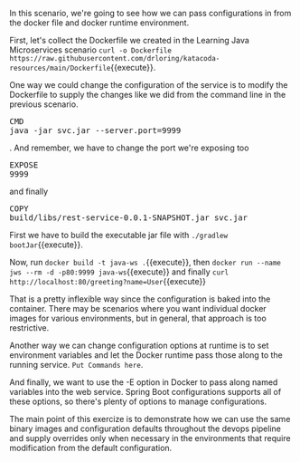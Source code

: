 In this scenario, we're going to see how we can pass configurations in from the docker file and docker runtime environment.

First, let's collect the Dockerfile we created in the Learning Java Microservices scenario `curl -o Dockerfile https://raw.githubusercontent.com/drloring/katacoda-resources/main/Dockerfile`{{execute}}.

One way we could change the configuration of the service is to modify the Dockerfile to supply the changes like we did from the command line in the previous scenario.  <pre class="file" data-filename="gs-rest-service/complete/Dockerfile" data-target="insert" data-marker="CMD java -jar svc.jar">CMD java -jar svc.jar --server.port=9999</pre>.  And remember, we have to change the port we're exposing too <pre class="file" data-filename="gs-rest-service/complete/Dockerfile" data-target="insert" data-marker="EXPOSE 8080">EXPOSE 9999</pre> and finally <pre class="file" data-filename="gs-rest-service/complete/Dockerfile" data-target="insert" data-marker="COPY blad">COPY build/libs/rest-service-0.0.1-SNAPSHOT.jar svc.jar</pre>

First we have to build the executable jar file with `./gradlew bootJar`{{execute}}.

Now, run `docker build -t java-ws .`{{execute}}, then `docker run --name jws --rm -d -p80:9999 java-ws`{{execute}} and finally `curl http://localhost:80/greeting?name=User`{{execute}}

That is a pretty inflexible way since the configuration is baked into the container.  There may be scenarios where you want individual docker images for various environments, but in general, that approach is too restrictive.

Another way we can change configuration options at runtime is to set environment variables and let the Docker runtime pass those along to the running service. `Put Commands here`.

And finally, we want to use the -E option in Docker to pass along named variables into the web service.  Spring Boot configurations supports all of these options, so there's plenty of options to manage configurations.

The main point of this exercize is to demonstrate how we can use the same binary images and configuration defaults throughout the devops pipeline and supply overrides only when necessary in the environments that require modification from the default configuration.



